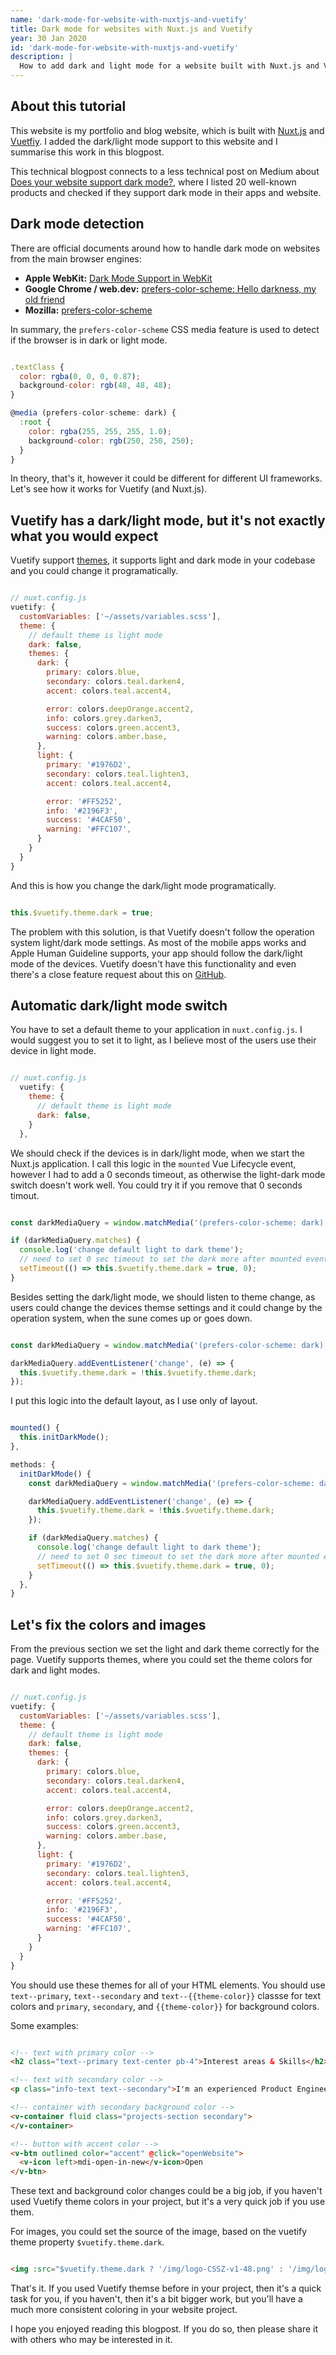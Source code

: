 ```yaml
---
name: 'dark-mode-for-website-with-nuxtjs-and-vuetify'
title: Dark mode for websites with Nuxt.js and Vuetify
year: 30 Jan 2020
id: 'dark-mode-for-website-with-nuxtjs-and-vuetify'
description: |
  How to add dark and light mode for a website built with Nuxt.js and Vuetify.
---
```


## About this tutorial

This website is my portfolio and blog website, which is built with [Nuxt.js](https://nuxtjs.org/) and [Vuetfiy](https://vuetifyjs.com/). I added the dark/light mode support to this website and I summarise this work in this blogpost.

This technical blogpost connects to a less technical post on Medium about [Does your website support dark mode?](https://medium.com/@csabb), where I listed 20 well-known products and checked if they support dark mode in their apps and website.

## Dark mode detection

There are official documents around how to handle dark mode on websites from the main browser engines:
- <strong>Apple WebKit:</strong> [Dark Mode Support in WebKit](https://webkit.org/blog/8840/dark-mode-support-in-webkit/)
- <strong>Google Chrome / web.dev:</strong> [prefers-color-scheme: Hello darkness, my old friend](https://web.dev/prefers-color-scheme/)
- <strong>Mozilla:</strong> [prefers-color-scheme](https://developer.mozilla.org/en-US/docs/Web/CSS/@media/prefers-color-scheme)

In summary, the `prefers-color-scheme` CSS media feature is used to detect if the browser is in dark or light mode.

```javascript

.textClass {
  color: rgba(0, 0, 0, 0.87);
  background-color: rgb(48, 48, 48);
}

@media (prefers-color-scheme: dark) {
  :root {
    color: rgba(255, 255, 255, 1.0);
    background-color: rgb(250, 250, 250);
  }
}
```

In theory, that's it, however it could be different for different UI frameworks. Let's see how it works for Vuetify (and Nuxt.js).

## Vuetify has a dark/light mode, but it's not exactly what you would expect

Vuetify support [themes](https://vuetifyjs.com/en/customization/theme), it supports light and dark mode in your codebase and you could change it programatically.

```javascript

// nuxt.config.js
vuetify: {
  customVariables: ['~/assets/variables.scss'],
  theme: {
    // default theme is light mode
    dark: false,
    themes: {
      dark: {
        primary: colors.blue,
        secondary: colors.teal.darken4,
        accent: colors.teal.accent4,

        error: colors.deepOrange.accent2,
        info: colors.grey.darken3,
        success: colors.green.accent3,
        warning: colors.amber.base,
      },
      light: {
        primary: '#1976D2',
        secondary: colors.teal.lighten3,
        accent: colors.teal.accent4,

        error: '#FF5252',
        info: '#2196F3',
        success: '#4CAF50',
        warning: '#FFC107',
      }
    }
  }
}
```

And this is how you change the dark/light mode programatically.

```javascript

this.$vuetify.theme.dark = true;
```

The problem with this solution, is that Vuetify doesn't follow the operation system light/dark mode settings. As most of the mobile apps works and Apple Human Guideline supports, your app should follow the dark/light mode of the devices.
Vuetify doesn't have this functionality and even there's a close feature request about this on [GitHub](https://github.com/vuetifyjs/vuetify/issues/7932).

## Automatic dark/light mode switch

You have to set a default theme to your application in `nuxt.config.js`. I would suggest you to set it to light, as I believe most of the users use their device in light mode.

```javascript

// nuxt.config.js
  vuetify: {
    theme: {
      // default theme is light mode
      dark: false,
    }
  },
```

We should check if the devices is in dark/light mode, when we start the Nuxt.js application. I call this logic in the `mounted` Vue Lifecycle event, however I had to add a 0 seconds timeout, as otherwise the light-dark mode switch doesn't work well. You could try it if you remove that 0 seconds timout.

```javascript

const darkMediaQuery = window.matchMedia('(prefers-color-scheme: dark)');

if (darkMediaQuery.matches) {
  console.log('change default light to dark theme');
  // need to set 0 sec timeout to set the dark more after mounted event, due to some bug in the framework
  setTimeout(() => this.$vuetify.theme.dark = true, 0);
}
```

Besides setting the dark/light mode, we should listen to theme change, as users could change the devices themse settings and it could change by the operation system, when the sune comes up or goes down.

```javascript

const darkMediaQuery = window.matchMedia('(prefers-color-scheme: dark)');

darkMediaQuery.addEventListener('change', (e) => {
  this.$vuetify.theme.dark = !this.$vuetify.theme.dark;
});
```

I put this logic into the default layout, as I use only of layout.
```javascript

mounted() {
  this.initDarkMode();
},

methods: {
  initDarkMode() {
    const darkMediaQuery = window.matchMedia('(prefers-color-scheme: dark)');

    darkMediaQuery.addEventListener('change', (e) => {
      this.$vuetify.theme.dark = !this.$vuetify.theme.dark;
    });

    if (darkMediaQuery.matches) {
      console.log('change default light to dark theme');
      // need to set 0 sec timeout to set the dark more after mounted event, due to some bug in the framework
      setTimeout(() => this.$vuetify.theme.dark = true, 0);
    }
  },
}
```

## Let's fix the colors and images

From the previous section we set the light and dark theme correctly for the page. Vuetify supports themes, where you could set the theme colors for dark and light modes.
```javascript

// nuxt.config.js
vuetify: {
  customVariables: ['~/assets/variables.scss'],
  theme: {
    // default theme is light mode
    dark: false,
    themes: {
      dark: {
        primary: colors.blue,
        secondary: colors.teal.darken4,
        accent: colors.teal.accent4,

        error: colors.deepOrange.accent2,
        info: colors.grey.darken3,
        success: colors.green.accent3,
        warning: colors.amber.base,
      },
      light: {
        primary: '#1976D2',
        secondary: colors.teal.lighten3,
        accent: colors.teal.accent4,

        error: '#FF5252',
        info: '#2196F3',
        success: '#4CAF50',
        warning: '#FFC107',
      }
    }
  }
}
```

You should use these themes for all of your HTML elements. You should use `text--primary`, `text--secondary` and `text--{{theme-color}}` classse for text colors and `primary`, `secondary`,  and `{{theme-color}}` for background colors.

Some examples:
```html

<!-- text with primary color -->
<h2 class="text--primary text-center pb-4">Interest areas & Skills</h2>

<!-- text with secondary color -->
<p class="info-text text--secondary">I'm an experienced Product Engineer with 6+ years of Software Product Development experience</p>

<!-- container with secondary background color -->
<v-container fluid class="projects-section secondary">
</v-container>

<!-- button with accent color -->
<v-btn outlined color="accent" @click="openWebsite">
  <v-icon left>mdi-open-in-new</v-icon>Open 
</v-btn>
```

These text and background color changes could be a big job, if you haven't used Vuetify theme colors in your project, but it's a very quick job if you use them.

For images, you could set the source of the image, based on the vuetify theme property `$vuetify.theme.dark`.

```html

<img :src="$vuetify.theme.dark ? '/img/logo-CSSZ-v1-48.png' : '/img/logo-CSSZ-v3-48.png'">
```

That's it. If you used Vuetify themse before in your project, then it's a quick task for you, if you haven't, then it's a bit bigger work, but you'll have a much more consistent coloring in your website project.


I hope you enjoyed reading this blogpost.
If you do so, then please share it with others who may be interested in it.